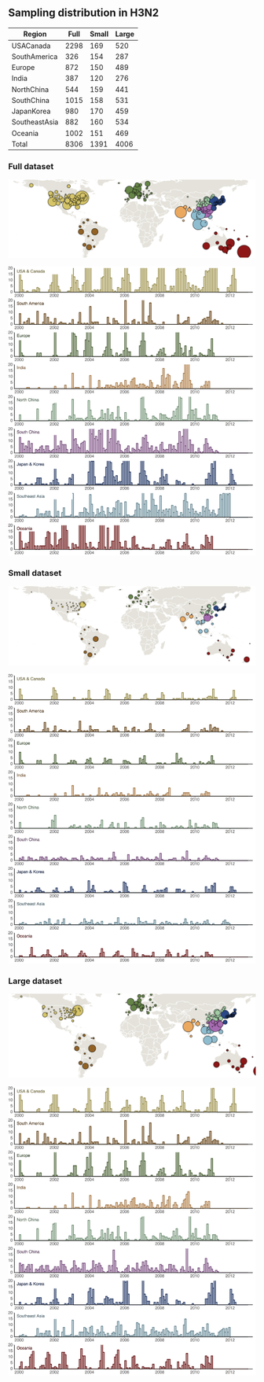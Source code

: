 ## Sampling distribution in H3N2

Region        | Full | Small | Large
------------- | ---- | ----- | -----
USACanada     | 2298 | 169   | 520
SouthAmerica  |	326  | 154   | 287
Europe	      | 872  | 150   | 489
India	      | 387  | 120   | 276
NorthChina	  | 544  | 159   | 441
SouthChina	  | 1015 | 158   | 531
JapanKorea	  | 980  | 170   | 459
SoutheastAsia | 882  | 160   | 534
Oceania	      | 1002 | 151   | 469
Total         | 8306 | 1391  | 4006

### Full dataset

![](figures/h3_full_map.png)

![](figures/h3_full_hist.png)

### Small dataset

![](figures/h3_small_map.png)

![](figures/h3_small_hist.png)

### Large dataset

![](figures/h3_large_map.png)

![](figures/h3_large_hist.png)
